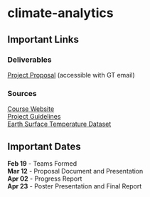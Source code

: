 # climate-analytics

## Important Links

### Deliverables

[Project Proposal](https://gtvault-my.sharepoint.com/:w:/g/personal/harrison3_gatech_edu/EdRTHgSLsY9Gn6s0rwQw92EBLeDGpMhy2OLjgTySt6SMZQ?e=tEvqhg) (accessible with GT email)

### Sources

[Course Website](https://poloclub.github.io/cse6242-2021spring-online/)  
[Project Guidelines](https://docs.google.com/document/d/e/2PACX-1vTtXIpEy6kkacaMPYOrSoH0-zu3UuFHYyTgr_JdOgO6c23PCAWlQhAwt7ifV_H9T84O2TmhFlqnDR4_/pub)  
[Earth Surface Temperature Dataset](https://www.kaggle.com/berkeleyearth/climate-change-earth-surface-temperature-data)

## Important Dates

<b>Feb 19</b> - Teams Formed  
<b>Mar 12</b> - Proposal Document and Presentation  
<b>Apr 02</b> - Progress Report  
<b>Apr 23</b> - Poster Presentation and Final Report
